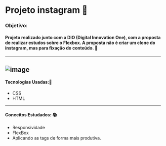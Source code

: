 # Projeto instagram 🤖

### Objetivo:
#### Projeto realizado junto com a DIO (Digital Innovation One), com a proposta de realizar estudos sobre o Flexbox. A proposta não é criar um clone do instagram, mas para fixação do conteúdo. 🤖
---
![image](https://github.com/PedroXA/Projeto_instagram_dio/blob/89d04fa03a5672e28bdb030db60752bd6a04e6d6/IMG/projeto_1.png)
---

#### Tecnologias Usadas:🤖
* CSS
* HTML
---
#### Conceitos Estudados: 📚
* Responsividade
* FlexBox
* Aplicando as tags de forma mais produtiva.
